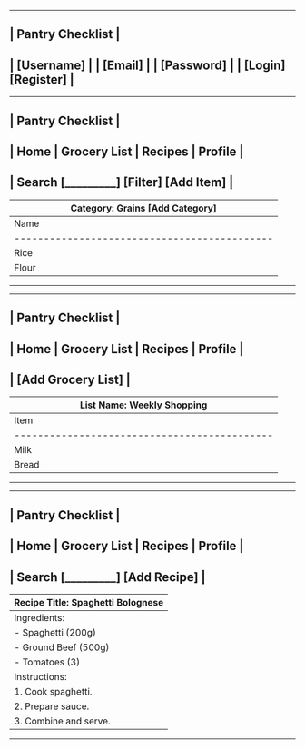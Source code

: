 ------------------------------------------------
|                Pantry Checklist               |
------------------------------------------------
|                [Username]                     |
|                [Email]                        |
|                [Password]                     |
|                [Login] [Register]             |
------------------------------------------------


------------------------------------------------
|                Pantry Checklist               |
------------------------------------------------
| Home | Grocery List | Recipes | Profile       |
------------------------------------------------
| Search [_________] [Filter] [Add Item]        |
------------------------------------------------
| Category: Grains [Add Category]               |
| --------------------------------------------  |
| Name       | Quantity | Expiration | Actions  |
| --------------------------------------------  |
| Rice       | 2 kg     | 01/12/2024 | [Edit]   |
| Flour      | 1 kg     | 15/12/2024 | [Delete] |
------------------------------------------------


------------------------------------------------
|                Pantry Checklist               |
------------------------------------------------
| Home | Grocery List | Recipes | Profile       |
------------------------------------------------
| [Add Grocery List]                           |
------------------------------------------------
| List Name: Weekly Shopping                   |
| -------------------------------------------- |
| Item        | Quantity | Purchased | Actions  |
| -------------------------------------------- |
| Milk        | 2 liters | [ ]        | [Edit]  |
| Bread       | 1 loaf   | [x]        | [Delete]|
------------------------------------------------


------------------------------------------------
|                Pantry Checklist               |
------------------------------------------------
| Home | Grocery List | Recipes | Profile       |
------------------------------------------------
| Search [_________] [Add Recipe]               |
------------------------------------------------
| Recipe Title: Spaghetti Bolognese             |
| --------------------------------------------  |
| Ingredients:                                 |
| - Spaghetti (200g)                           |
| - Ground Beef (500g)                         |
| - Tomatoes (3)                               |
| Instructions:                                |
| 1. Cook spaghetti.                           |
| 2. Prepare sauce.                            |
| 3. Combine and serve.                        |
------------------------------------------------
